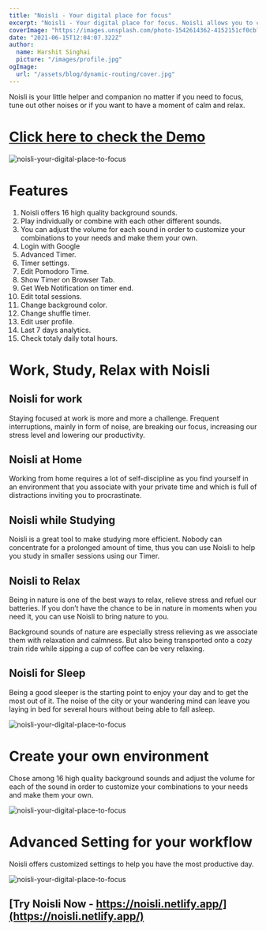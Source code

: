 ```yaml
---
title: "Noisli - Your digital place for focus"
excerpt: "Noisli - Your digital place for focus. Noisli allows you to create your own personalized environment. Cancel background distraction and become more productive with Noisli."
coverImage: "https://images.unsplash.com/photo-1542614362-4152151cf0cb?ixid=MnwxMjA3fDB8MHxwaG90by1wYWdlfHx8fGVufDB8fHx8&ixlib=rb-1.2.1&auto=format&fit=crop&w=750&q=80"
date: "2021-06-15T12:04:07.322Z"
author:
  name: Harshit Singhai
  picture: "/images/profile.jpg"
ogImage:
  url: "/assets/blog/dynamic-routing/cover.jpg"
---
```


Noisli is your little helper and companion no matter if you need to focus, tune out other noises or if you want to have a moment of calm and relax.

# [Click here to check the Demo](https://noisli.netlify.app/)

![noisli-your-digital-place-to-focus](https://i.ibb.co/y5XkhmM/a68935094797.png)

# Features

1. Noisli offers 16 high quality background sounds.
2. Play individually or combine with each other different sounds.
3. You can adjust the volume for each sound in order to customize your combinations to your needs and make them your own.
4. Login with Google
5. Advanced Timer.
6. Timer settings.
7. Edit Pomodoro Time.
8. Show Timer on Browser Tab.
9. Get Web Notification on timer end.
10. Edit total sessions.
11. Change background color.
12. Change shuffle timer.
13. Edit user profile.
14. Last 7 days analytics.
15. Check totaly daily total hours.

# Work, Study, Relax with Noisli

## Noisli for work

Staying focused at work is more and more a challenge. Frequent interruptions, mainly in form of noise, are breaking our focus, increasing our stress level and lowering our productivity.

## Noisli at Home

Working from home requires a lot of self-discipline as you find yourself in an environment that you associate with your private time and which is full of distractions inviting you to procrastinate.

## Noisli while Studying

Noisli is a great tool to make studying more efficient. Nobody can concentrate for a prolonged amount of time, thus you can use Noisli to help you study in smaller sessions using our Timer.

## Noisli to Relax

Being in nature is one of the best ways to relax, relieve stress and refuel our batteries. If you don’t have the chance to be in nature in moments when you need it, you can use Noisli to bring nature to you.

Background sounds of nature are especially stress relieving as we associate them with relaxation and calmness. But also being transported onto a cozy train ride while sipping a cup of coffee can be very relaxing.

## Noisli for Sleep

Being a good sleeper is the starting point to enjoy your day and to get the most out of it. The noise of the city or your wandering mind can leave you laying in bed for several hours without being able to fall asleep.

![noisli-your-digital-place-to-focus](https://i.ibb.co/V2k8TWq/94a07ec65c8c.png)

# Create your own environment

Chose among 16 high quality background sounds and adjust the volume for each of the sound in order to customize your combinations to your needs and make them your own.

![noisli-your-digital-place-to-focus](https://i.ibb.co/y5XkhmM/a68935094797.png)

# Advanced Setting for your workflow

Noisli offers customized settings to help you have the most productive day.

![noisli-your-digital-place-to-focus](https://i.ibb.co/BN8b4Kh/90d04889cf06.png)

## [Try Noisli Now - https://noisli.netlify.app/](https://noisli.netlify.app/) 